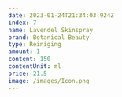 ```yaml
---
date: 2023-01-24T21:34:03.924Z
index: 7
name: Lavendel Skinspray
brand: Botanical Beauty
type: Reiniging
amount: 1
content: 150
contentUnit: ml
price: 21.5
image: /images/Icon.png
---
```

